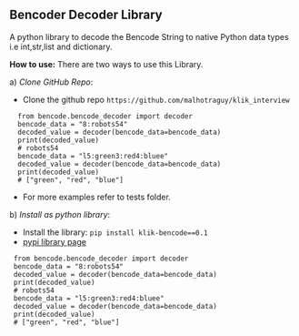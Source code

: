 Bencoder Decoder Library 
------------------------
A python library to decode the Bencode String to native Python data types i.e int,str,list and dictionary.

**How to use:**
There are two ways to use this Library.

a) *Clone GitHub Repo*: 
 * Clone the github repo `https://github.com/malhotraguy/klik_interview`
 
```
  from bencode.bencode_decoder import decoder
  bencode_data = "8:robots54"
  decoded_value = decoder(bencode_data=bencode_data)
  print(decoded_value)
  # robots54
  bencode_data = "l5:green3:red4:bluee"
  decoded_value = decoder(bencode_data=bencode_data)
  print(decoded_value)
  # ["green", "red", "blue"]
   ```
 * For more examples refer to tests folder.

b) *Install as python library*:
 * Install the library: `pip install klik-bencode==0.1`
 * [pypi library page](https://pypi.org/project/klik-bencode/0.1/)
 ```
  from bencode.bencode_decoder import decoder
  bencode_data = "8:robots54"
  decoded_value = decoder(bencode_data=bencode_data)
  print(decoded_value)
  # robots54
  bencode_data = "l5:green3:red4:bluee"
  decoded_value = decoder(bencode_data=bencode_data)
  print(decoded_value)
  # ["green", "red", "blue"]
   ```